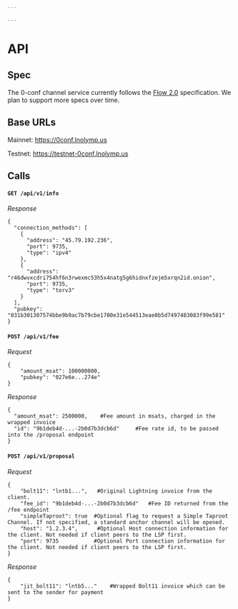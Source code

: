 ```yaml
---

---
```


# API

## Spec

The 0-conf channel service currently follows the [Flow 2.0](https://docs.voltage.cloud/flow/flow-2.0) specification. We plan to support more specs over time.

## Base URLs

Mainnet: https://0conf.lnolymp.us

Testnet: https://testnet-0conf.lnolymp.us

## Calls

#### `GET /api/v1/info`

*Response*

```
{
  "connection_methods": [
    {
      "address": "45.79.192.236",
      "port": 9735,
      "type": "ipv4"
    },
    {
      "address": "r46dwvxcdri754hf6n3rwexmc53h5x4natg5g6hidnxfzejm5xrqn2id.onion",
      "port": 9735,
      "type": "torv3"
    }
  ],
  "pubkey": "031b301307574bbe9b9ac7b79cbe1700e31e544513eae0b5d7497483083f99e581"
}
```

#### `POST /api/v1/fee`

*Request*

```
{
    "amount_msat": 100000000,
    "pubkey": "027e6e...274e"
}
```

*Response*

```
{
  "amount_msat": 2500000,    #Fee amount in msats, charged in the wrapped invoice
  "id": "9b1deb4d-...-2b0d7b3dcb6d"     #Fee rate id, to be passed into the /proposal endpoint
}
```

#### `POST /api/v1/proposal`

*Request*

```
{
    "bolt11": "lntb1...",   #Original Lightning invoice from the client.
    "fee_id": "9b1deb4d-...-2b0d7b3dcb6d"   #Fee ID returned from the /fee endpoint
    "simpleTaproot": true  #Optional flag to request a Simple Taproot Channel. If not specified, a standard anchor channel will be opened.
    "host": "1.2.3.4",      #Optional Host connection information for the client. Not needed if client peers to the LSP first.
    "port": 9735           #Optional Port connection information for the client. Not needed if client peers to the LSP first.
}
```

*Response*

```
{
    "jit_bolt11": "lntb5..."    #Wrapped Bolt11 invoice which can be sent to the sender for payment
}
```